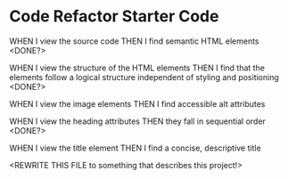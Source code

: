 # Code Refactor Starter Code

WHEN I view the source code
THEN I find semantic HTML elements <DONE?>

WHEN I view the structure of the HTML elements
THEN I find that the elements follow a logical structure independent of styling and positioning <DONE?>

WHEN I view the image elements
THEN I find accessible alt attributes <DONE>

WHEN I view the heading attributes
THEN they fall in sequential order <DONE?>

WHEN I view the title element
THEN I find a concise, descriptive title <DONE>

<REWRITE THIS FILE to something that describes this project!>
